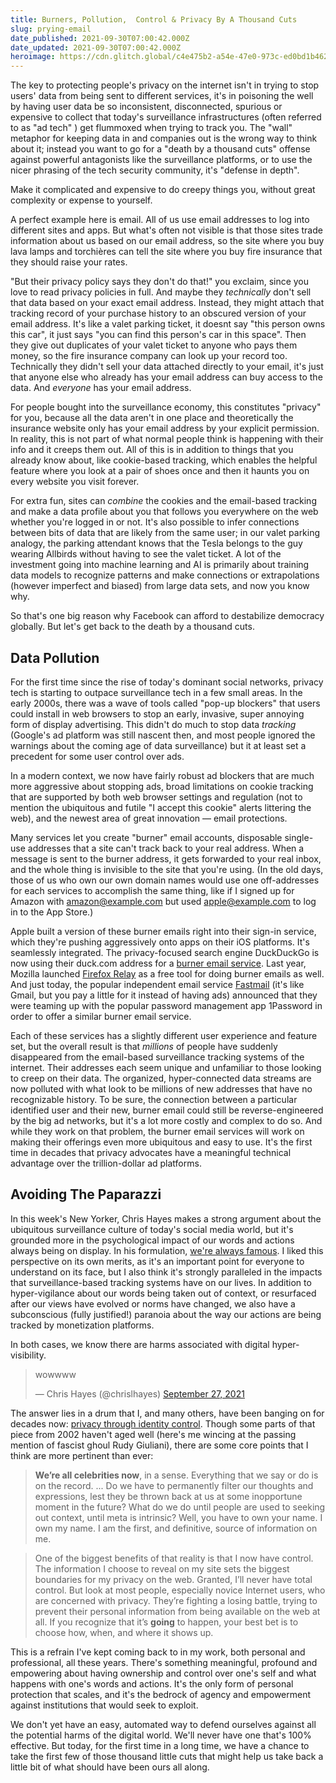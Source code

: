```yaml
---
title: Burners, Pollution,  Control & Privacy By A Thousand Cuts
slug: prying-email
date_published: 2021-09-30T07:00:42.000Z
date_updated: 2021-09-30T07:00:42.000Z
heroimage: https://cdn.glitch.global/c4e475b2-a54e-47e0-973c-ed0bd1b46262/Alexander%20Andrews-broken-phone.jpeg?v=1669523043836
---
```


The key to protecting people's privacy on the internet isn't in trying to stop users' data from being sent to different services, it's in poisoning the well by having user data be so inconsistent, disconnected, spurious or expensive to collect that today's surveillance infrastructures (often referred to as "ad tech" ) get flummoxed when trying to track you. The "wall" metaphor for keeping data in and companies out is the wrong way to think about it; instead you want to go for a "death by a thousand cuts" offense against powerful antagonists like the surveillance platforms, or to use the nicer phrasing of the tech security community, it's "defense in depth". 

Make it complicated and expensive to do creepy things you, without great complexity or expense to yourself.

A perfect example here is email. All of us use email addresses to log into different sites and apps. But what's often not visible is that those sites trade information about us based on our email address, so the site where you buy lava lamps and torchières can tell the site where you buy fire insurance that they should raise your rates.

"But their privacy policy says they don't do that!" you exclaim, since you love to read privacy policies in full. And maybe they *technically* don't sell that data based on your exact email address. Instead, they might attach that tracking record of your purchase history to an obscured version of your email address. It's like a valet parking ticket, it doesnt say "this person owns this car", it just says "you can find this person's car in this space". Then they give out duplicates of your valet ticket to anyone who pays them money, so the fire insurance company can look up your record too. Technically they didn't sell your data attached directly to your email, it's just that anyone else who already has your email address can buy access to the data. And *everyone* has your email address.

For people bought into the surveillance economy, this constitutes "privacy" for you, because all the data aren't in one place and theoretically the insurance website only has your email address by your explicit permission. In reality, this is not part of what normal people think is happening with their info and it creeps them out. All of this is in addition to things that you already know about, like cookie-based tracking, which enables the helpful feature where you look at a pair of shoes once and then it haunts you on every website you visit forever.

For extra fun, sites can *combine* the cookies and the email-based tracking and make a data profile about you that follows you everywhere on the web whether you're logged in or not. It's also possible to infer connections between bits of data that are likely from the same user; in our valet parking analogy, the parking attendant knows that the Tesla belongs to the guy wearing Allbirds without having to see the valet ticket. A lot of the investment going into machine learning and AI is primarily about training data models to recognize patterns and make connections or extrapolations (however imperfect and biased) from large data sets, and now you know why.

So that's one big reason why Facebook can afford to destabilize democracy globally. But let's get back to the death by a thousand cuts.

## Data Pollution

For the first time since the rise of today's dominant social networks, privacy tech is starting to outpace surveillance tech in a few small areas. In the early 2000s, there was a wave of tools called "pop-up blockers" that users could install in web browsers to stop an early, invasive, super annoying form of display advertising. This didn't do much to stop data *tracking* (Google's ad platform was still nascent then, and most people ignored the warnings about the coming age of data surveillance) but it at least set a precedent for some user control over ads.

In a modern context, we now have fairly robust ad blockers that are much more aggressive about stopping ads, broad limitations on cookie tracking that are supported by both web browser settings and regulation (not to mention the ubiquitous and futile "I accept this cookie" alerts littering the web), and the newest area of great innovation — email protections.

Many services let you create "burner" email accounts, disposable single-use addresses that a site can't track back to your real address. When a message is sent to the burner address, it gets forwarded to your real inbox, and the whole thing is invisible to the site that you're using. (In the old days, those of us who own our own domain names would use one off-addresses for each services to accomplish the same thing, like if I signed up for Amazon with amazon@example.com but used apple@example.com to log in to the App Store.)

Apple built a version of these burner emails right into their sign-in service, which they're pushing aggressively onto apps on their iOS platforms. It's seamlessly integrated. The privacy-focused search engine DuckDuckGo is now using their duck.com address for a [burner email service](https://spreadprivacy.com/introducing-email-protection-beta/). Last year, Mozilla launched [Firefox Relay](https://relay.firefox.com/) as a free tool for doing burner emails as well. And just today, the popular independent email service [Fastmail](https://ref.fm/u25459520) (it's like Gmail, but you pay a little for it instead of having ads) announced that they were teaming up with the popular password management app 1Password in order to offer a similar burner email service.

Each of these services has a slightly different user experience and feature set, but the overall result is that *millions* of people have suddenly disappeared from the email-based surveillance tracking systems of the internet. Their addresses each seem unique and unfamiliar to those looking to creep on their data. The organized, hyper-connected data streams are now polluted with what look to be millions of new addresses that have no recognizable history. To be sure, the connection between a particular identified user and their new, burner email could still be reverse-engineered by the big ad networks, but it's a lot more costly and complex to do so. And while they work on that problem, the burner email services will work on making their offerings even more ubiquitous and easy to use. It's the first time in decades that privacy advocates have a meaningful technical advantage over the trillion-dollar ad platforms.

## Avoiding The Paparazzi

In this week's New Yorker, Chris Hayes makes a strong argument about the ubiquitous surveillance culture of today's social media world, but it's grounded more in the psychological impact of our words and actions always being on display. In his formulation, [we're always famous](https://www.newyorker.com/news/essay/on-the-internet-were-always-famous). I liked this perspective on its own merits, as it's an important point for everyone to understand on its face, but I also think it's strongly paralleled in the impacts that surveillance-based tracking systems have on our lives. In addition to hyper-vigilance about our words being taken out of context, or resurfaced after our views have evolved or norms have changed, we also have a subconscious (fully justified!) paranoia about the way our actions are being tracked by monetization platforms.

In both cases, we know there are harms associated with digital hyper-visibility. 

<blockquote class="twitter-tweet" data-dnt="true" data-theme="dark"><p lang="und" dir="ltr">wowwww</p>&mdash; Chris Hayes (@chrislhayes) <a href="https://twitter.com/chrislhayes/status/1442326721278054401?ref_src=twsrc%5Etfw">September 27, 2021</a></blockquote> <script async src="https://platform.twitter.com/widgets.js" charset="utf-8"></script>

The answer lies in a drum that I, and many others, have been banging on for decades now: [privacy through identity control](/2002/12/17/privacy_through/). Though some parts of that piece from 2002 haven't aged well (here's me wincing at the passing mention of fascist ghoul Rudy Giuliani), there are some core points that I think are more pertinent than ever:

> ****We’re all celebrities now****, in a sense. Everything that we say or do is on the record. ... Do we have to permanently filter our thoughts and expressions, lest they be thrown back at us at some inopportune moment in the future? What do we do until people are used to seeking out context, until meta is intrinsic? Well, you have to own your name. I own my name. I am the first, and definitive, source of information on me.

> One of the biggest benefits of that reality is that I now have control. The information I choose to reveal on my site sets the biggest boundaries for my privacy on the web. Granted, I’ll never have total control. But look at most people, especially novice Internet users, who are concerned with privacy. They’re fighting a losing battle, trying to prevent their personal information from being available on the web at all. If you recognize that it’s **going** to happen, your best bet is to choose how, when, and where it shows up.

This is a refrain I've kept coming back to in my work, both personal and professional, all these years. There's something meaningful, profound and empowering about having ownership and control over one's self and what happens with one's words and actions. It's the only form of personal protection that scales, and it's the bedrock of agency and empowerment against institutions that would seek to exploit.

We don't yet have an easy, automated way to defend ourselves against all the potential harms of the digital world. We'll never have one that's 100% effective. But today, for the first time in a long time, we have a chance to take the first few of those thousand little cuts that might help us take back a little bit of what should have been ours all along.
